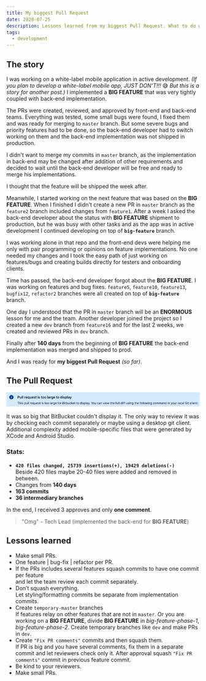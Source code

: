 ```yaml
---
title: My biggest Pull Request
date: 2020-07-25
description: Lessons learned from my biggest Pull Request. What to do when the Pull Request is too big?!
tags:
  - development
---
```


## The story

I was working on a white-label mobile application in active development.
_(If you plan to develop a white-label mobile app, JUST DON'T!!!_ 😅 _But this is a story for another post.)_
I implemented a **BIG FEATURE** that was very tightly coupled with back-end implementation.

The PRs were created, reviewed, and approved by front-end and back-end teams.
Everything was tested, some small bugs were found, I fixed them and was ready for merging to `master` branch.
But some severe bugs and priority features had to be done,
so the back-end developer had to switch working on them and the back-end implementation was not shipped in production.

I didn't want to merge my commits in `master` branch,
as the implementation in back-end may be changed after addition of other requirements
and decided to wait until the back-end developer will be free and ready to merge his implementations.

I thought that the feature will be shipped the week after.

Meanwhile, I started working on the next feature that was based on the **BIG FEATURE**.
When I finished I didn't create a new PR in `master` branch as the `feature2` branch included changes from `feature1`.
After a week I asked the back-end developer about the status with **BIG FEATURE** shipment to production,
but he was busy with other tasks and as the app was in active development I continued developing on top of **`big-feature`** branch.

I was working alone in that repo and the front-end devs were helping me only with pair programming or opinions on feature implementations.
No one needed my changes and I took the easy path of just working on features/bugs and creating builds directly for testers and onboarding clients.

Time has passed, the back-end developer forgot about the **BIG FEATURE**.
I was working on features and bug fixes.
`feature5`, `feature10`, `feature13`, `bugfix12`, `refactor2` branches were all created on top of **`big-feature`** branch.

One day I understood that the PR in `master` branch will be an **ENORMOUS** lesson for me and the team.
Another developer joined the project so I created a new `dev` branch from `feature16` and for the last 2 weeks, we created and reviewed PRs in `dev` branch.

Finally after **140 days** from the beginning of **BIG FEATURE** the back-end implementation was merged and shipped to prod.

And I was ready for **my biggest Pull Request** _(so far)_.

## The Pull Request

![bitbucket-warn](bitbucket-warn.png)

It was so big that BitBucket couldn't display it. The only way to review it was by checking each commit separately or maybe using a desktop git client.
Additional complexity added mobile-specific files that were generated by XCode and Android Studio.

### Stats:
- **`420 files changed, 25739 insertions(+), 19429 deletions(-)`** <br/>
Beside 420 files maybe 20-40 files were added and removed in between. <br/>
- Changes from **140 days** <br/>
- **163 commits** <br/>
- **36 intermediary branches**

In the end, I received 3 approves and only **one comment**.

> "Omg" - Tech Lead (implemented the back-end for **BIG FEATURE**)

## Lessons learned

- Make small PRs.
- One feature | bug-fix | refactor per PR.
- If the PRs includes several features squash commits to have one commit per feature <br/>
  and let the team review each commit separately.
- Don’t squash everything. <br/>
Let styling/formatting commits be separate from implementation commits.
- Create `temporary-master` branches <br/>
If features relay on other features that are not in `master`.
Or you are working on a **BIG FEATURE**, divide **BIG FEATURE** in _big-feature-phase-1_, _big-feature-phase-2_.
Create temporary branches like `dev` and make PRs in `dev`.
- Create `"Fix PR comments"` commits and then squash them. <br/>
If PR is big and you have several comments, fix them in a separate commit and let reviewers check only it.
After approval squash `"Fix PR comments"` commit in previous feature commit.
- Be kind to your reviewers.
- Make small PRs.
